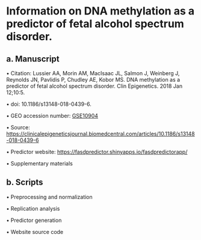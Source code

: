 # Information on DNA methylation as a predictor of fetal alcohol spectrum disorder.

## a. Manuscript
  • Citation: Lussier AA, Morin AM, MacIsaac JL, Salmon J, Weinberg J, Reynolds JN, Pavlidis P, Chudley AE, Kobor MS. DNA methylation as a predictor of fetal alcohol spectrum disorder. Clin Epigenetics. 2018 Jan 12;10:5. 
  
  • doi: 10.1186/s13148-018-0439-6.
  
  • GEO accession number: [GSE10904](https://www.ncbi.nlm.nih.gov/geo/query/acc.cgi?acc=GSE109042)
  
  • Source: https://clinicalepigeneticsjournal.biomedcentral.com/articles/10.1186/s13148-018-0439-6
  
  • Predictor website: https://fasdpredictor.shinyapps.io/fasdpredictorapp/
  
  • Supplementary materials

## b. Scripts
   • Preprocessing and normalization
   
   • Replication analysis
   
   • Predictor generation
   
   • Website source code
